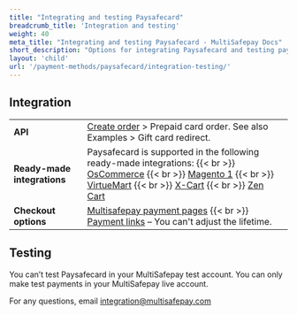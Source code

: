 ```yaml
---
title: "Integrating and testing Paysafecard"
breadcrumb_title: 'Integration and testing'
weight: 40
meta_title: "Integrating and testing Paysafecard - MultiSafepay Docs"
short_description: "Options for integrating Paysafecard and testing payments"
layout: 'child'
url: '/payment-methods/paysafecard/integration-testing/'
---
```

## Integration

| | |
|---|---|
| **API** | [Create order](https://docs-api.multisafepay.com/reference/createorder) > Prepaid card order. See also Examples > Gift card redirect. |
| **Ready-made integrations** | Paysafecard is supported in the following ready-made integrations: {{< br >}} [OsCommerce](/oscommerce/) {{< br >}} [Magento 1](/magento-1/) {{< br >}} [VirtueMart](/virtuemart/) {{< br >}} [X-Cart](/x-cart/) {{< br >}} [Zen Cart](/zen-cart/)   |
| **Checkout options** | [Multisafepay payment pages](/payment-pages/) {{< br >}} [Payment links](/payment-links/about/) – You can't adjust the lifetime. |

## Testing 

You can’t test Paysafecard in your MultiSafepay test account. You can only make test payments in your MultiSafepay live account.

For any questions, email <integration@multisafepay.com>



